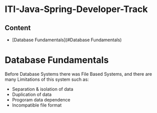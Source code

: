 # ITI-Java-Spring-Developer-Track

## Content
* [Database Fundamentals](#Database Fundamentals)


# Database Fundamentals 
Before Database Systems there was File Based Systems, and there are many Limitations of this system such as:
* Separation & isolation of data
* Duplication of data 
* Progoram data dependence
* Incompatible file format

